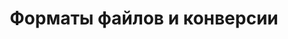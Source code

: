 ---
title: Форматы файлов и конверсии
type: docs
weight: 40
url: /java/file-formats-and-conversions/
---